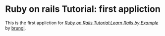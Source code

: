 # 	 Ruby on rails Tutorial: first appliction

This is the first appliction for [*Ruby on Rails Tutorial:Learn Rails by Example*](http://railstutorial.org/) by [brungi](htt://michalhartl.com).